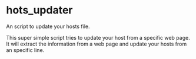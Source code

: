 # hots_updater
An script to update your hosts file.

This super simple script tries to update your host from a specific web page.
It will extract the information from a web page and update your hosts
from an specific line.